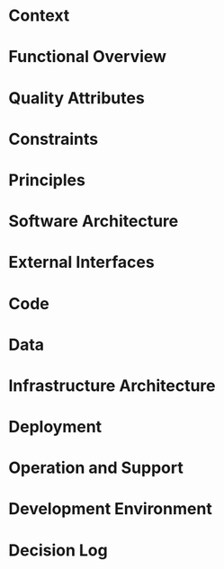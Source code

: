 # Context
# Functional Overview
# Quality Attributes 
# Constraints 
# Principles 
# Software Architecture 
# External Interfaces 
# Code 
# Data 
# Infrastructure Architecture 
# Deployment 
# Operation and Support 
# Development Environment 
# Decision Log 
